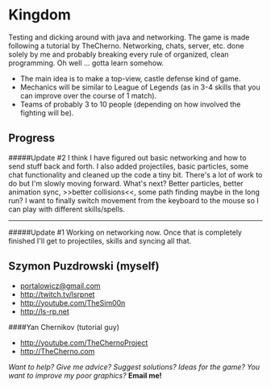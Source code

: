 Kingdom
=======

Testing and dicking around with java and networking.
The game is made following a tutorial by TheCherno.
Networking, chats, server, etc. done solely by me and probably breaking every rule of organized, clean programming. Oh well ... gotta learn somehow.

* The main idea is to make a top-view, castle defense kind of game.
* Mechanics will be similar to League of Legends (as in 3-4 skills that you can improve over the course of 1 match).
* Teams of probably 3 to 10 people (depending on how involved the fighting will be).

Progress
-----------------------------------------------------------------------------

#####Update #2
I think I have figured out basic networking and how to send stuff back and forth. I also added projectiles, basic particles, some chat functionality and cleaned up the code a tiny bit. There's a lot of work to do but I'm slowly moving forward. What's next? Better particles, better animation sync, >>better collisions<<, some path finding maybe in the long run? I want to finally switch movement from the keyboard to the mouse so I can play with different skills/spells.
<hr>
#####Update #1
Working on networking now. Once that is completely finished I'll get to projectiles, skills and syncing all that.


Szymon Puzdrowski (myself)
---------------------------
* portalowicz@gmail.com
* http://twitch.tv/lsrpnet
* http://youtube.com/TheSim00n
* http://ls-rp.net



####Yan Chernikov (tutorial guy)
* http://youtube.com/TheChernoProject
* http://TheCherno.com


*Want to help? Give me advice? Suggest solutions? Ideas for the game? You want to improve my poor graphics?* **Email me!**
